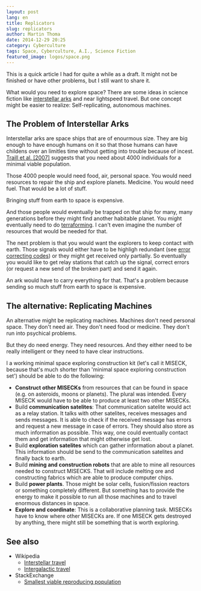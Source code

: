 ```yaml
---
layout: post
lang: en
title: Replicators
slug: replicators
author: Martin Thoma
date: 2014-12-29 20:25
category: Cyberculture
tags: Space, Cyberculture, A.I., Science Fiction
featured_image: logos/space.png
---
```

<div class="info">This is a quick article I had for quite a while as a draft. It might not be finished or have other problems, but I still want to share it.</div>

What would you need to explore space? There are some ideas in science
fiction like [interstellar arks](https://en.wikipedia.org/wiki/Interstellar_ark)
and near lightspeed travel. But one concept might be easier to realize:
Self-replicating, autonomous machines.

## The Problem of Interstellar Arks

Interstellar arks are space ships that are of enourmous size. They are big
enough to have enough humans on it so that those humans can have childens over
an limitles time without getting into trouble because of incest. [Traill et al. [2007]](http://www.sciencedirect.com/science/article/pii/S0006320707002534) suggests that you
need about 4000 individuals for a minimal viable population.

Those 4000 people would need food, air, personal space. You would need resources
to repair the ship and explore planets. Medicine. You would need fuel.
That would be a lot of stuff.

Bringing stuff from earth to space is expensive.

And those people would eventually be trapped on
that ship for many, many generations before they might find another habitable
planet. You might eventually need to do [terraforming](https://en.wikipedia.org/wiki/Terraforming). I can't even imagine the number of resources that would be needed for that.

The next problem is that you would want the explorers to keep contact with
earth. Those signals would either have to be highligh redundant (see [error correcting codes](https://en.wikipedia.org/wiki/Error_correcting_codes)) or they might get
received only partially. So eventually you would like to get relay stations
that catch up the signal, correct errors (or request a new send of the broken part)
and send it again.

An ark would have to carry everything for that. That's a problem because sending
so much stuff from earth to space is expensive.

## The alternative: Replicating Machines

An alternative might be replicating machines. Machines don't need personal space.
They don't need air. They don't need food or medicine. They don't run into
psychical problems.

But they do need energy. They need resources. And they either need to be really
intelligent or they need to have clear instructions.

I a working minimal space exploring construction kit (let's call it MISECK, because
that's much shorter than 'minimal space exploring construction set') should be
able to do the following:

* **Construct other MISECKs** from resources that can be found in space (e.g. on asteroids, moons or planets). The plural was intended. Every MISECK would have to be able to
produce at least two other MISECKs.
* Build **communication satelites**: That communication satelite would act as a relay station. It talks with other satelites, receives messages and sends messages. It is able to check if the received message has errors and request a new message in case of errors. They should also store as much information as possible. This way, one could eventually contact them and get information
that might otherwise get lost.
* Build **exploration satelites** which can gather information about a planet. This information should be send to the communication satelites and finally back to earth.
* Build **mining and construction robots** that are able to mine all resources needed to construct MISECKS. That will include melting ore and constructing fabrics which are able to produce computer chips.
* Build **power plants**. Those might be solar cells, fusion/fission reactors or something completely different. But something has to provide the energy to make it possible to run all those machines and to travel enormous distances in space.
* **Explore and coordinate**: This is a collaborative planning task. MISECKs
  have to know where other MISECKs are. If one MISECK gets destroyed by
  anything, there might still be something that is worth exploring.


## See also

* Wikipedia
  * [Interstellar travel](https://en.wikipedia.org/wiki/Interstellar_travel)
  * [Intergalactic travel](https://en.wikipedia.org/wiki/Intergalactic_travel)
* StackExchange
  * [Smallest viable reproducing population](http://biology.stackexchange.com/q/305/8014)

